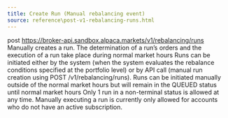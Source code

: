 ```yaml
---
title: Create Run (Manual rebalancing event)
source: reference\post-v1-rebalancing-runs.html
---
```


post https://broker-api.sandbox.alpaca.markets/v1/rebalancing/runs
Manually creates a run.
The determination of a run’s orders and the execution of a run take place during normal market hours
Runs can be initiated either by the system (when the system evaluates the rebalance conditions specified at the portfolio level) or by API call (manual run creation using POST /v1/rebalancing/runs). Runs can be initiated manually outside of the normal market hours but will remain in the QUEUED status until normal market hours
Only 1 run in a non-terminal status is allowed at any time.
Manually executing a run is currently only allowed for accounts who do not have an active subscription.
